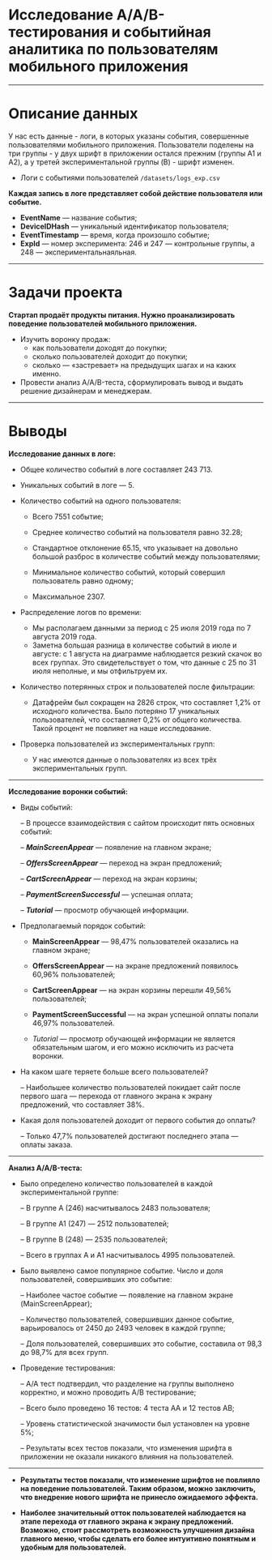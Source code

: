 # Исследование A/A/B-тестирования и событийная аналитика по пользователям мобильного приложения

---
# Описание данных

У нас есть данные - логи, в которых указаны события, совершенные пользователями мобильного приложения. Пользователи поделены на три группы - у двух шрифт в приложении остался прежним (группы A1 и A2), а у третей  экспериментальной группы (B) - шрифт изменен. 


- Логи с событиями пользователей
`/datasets/logs_exp.csv`


**Каждая запись в логе представляет собой действие пользователя или событие.**

- **EventName** — название события;
- **DeviceIDHash** — уникальный идентификатор пользователя;
- **EventTimestamp** — время, когда произошло событие;
- **ExpId** — номер эксперимента: 246 и 247 — контрольные группы, а 248 — экспериментальнаяльная.

---
# Задачи проекта

**Стартап продаёт продукты питания. Нужно проанализировать поведение пользователей мобильного приложения.**
- Изучить воронку продаж:
    - как пользователи доходят до покупки;
    - сколько пользователей доходит до покупки;
    - сколько — «застревает» на предыдущих шагах и на каких именно. 
- Провести анализ A/A/B-теста, сформулировать вывод и выдать решение дизайнерам и менеджерам.

---
# Выводы

**Исследование данных в логе:**

- Общее количество событий в логе составляет 243 713.
- Уникальных событий в логе — 5.
- Количество событий на одного пользователя:

    - Всего 7551 событие;

    - Среднее количество событий на пользователя равно 32.28;

    - Стандартное отклонение 65.15, что указывает на довольно большой разброс в количестве событий между пользователями;

    - Минимальное количество событий, который совершил пользователь равно одному;

    - Максимальное 2307.

- Распределение логов по времени:

    - Мы располагаем данными за период с 25 июля 2019 года по 7 августа 2019 года.
    - Заметна большая разница в количестве событий в июле и августе: с 1 августа на диаграмме наблюдается резкий скачок во всех группах. Это свидетельствует о том, что данные с 25 по 31 июля неполные, и мы отфильтруем их.

- Количество потерянных строк и пользователей после фильтрации:

    - Датафрейм был сокращен на 2826 строк, что составляет 1,2% от исходного количества. Было потеряно 17 уникальных пользователей, что составляет 0,2% от общего количества. Такой процент не повлияет на наше исследование.

- Проверка пользователей из экспериментальных групп:

    - У нас имеются данные о пользователях из всех трёх экспериментальных групп. 

---

**Исследование воронки событий:**

- Виды событий:

   – В процессе взаимодействия с сайтом происходит пять основных событий:

    – ***MainScreenAppear*** — появление на главном экране;
  
    – ***OffersScreenAppear*** — переход на экран предложений;
  
    – ***CartScreenAppear*** — переход на экран корзины;
  
    – ***PaymentScreenSuccessful*** — успешная оплата;
  
    – ***Tutorial*** — просмотр обучающей информации.

- Предполагаемый порядок событий:

    - **MainScreenAppear** — 98,47% пользователей оказались на главном экране;
    - **OffersScreenAppear** — на экране предложений появилось 60,96% пользователей;
    - **CartScreenAppear** — на экран корзины перешли 49,56% пользователей;
    - **PaymentScreenSuccessful** — на экран успешной оплаты попали 46,97% пользователей.

    - *Tutorial* — просмотр обучающей информации не является обязательным шагом, и его можно исключить из расчета воронки.

- На каком шаге теряете больше всего пользователей?

    – Наибольшее количество пользователей покидает сайт после первого шага — перехода от главного экрана к экрану предложений, что составляет 38%.

- Какая доля пользователей доходит от первого события до оплаты?

    – Только 47,7% пользователей достигают последнего этапа — оплаты заказа.

---

**Анализ A/A/B-теста:**


- Было определено количество пользователей в каждой экспериментальной группе:

    – В группе А (246) насчитывалось 2483 пользователя;
  
    – В группе А1 (247) — 2512 пользователей;
  
    – В группе В (248) — 2535 пользователей;
  
    – Всего в группах А и А1 насчитывалось 4995 пользователей.

- Было выявлено самое популярное событие. Число и доля пользователей, совершивших это событие:

    – Наиболее частое событие — появление на главном экране (MainScreenAppear);

    – Количество пользователей, совершивших данное событие, варьировалось от 2450 до 2493 человек в каждой группе;

    – Доля пользователей, совершивших это событие, составила от 98,3 до 98,7% для всех групп.

- Проведение тестирования:

    – А/А тест подтвердил, что разделение на группы выполнено корректно, и можно проводить А/В тестирование;

    – Всего было проведено 16 тестов: 4 теста АА и 12 тестов АВ;

    – Уровень статистической значимости был установлен на уровне 5%;

    – Результаты всех тестов показали, что изменения шрифта в приложении не оказали никакого влияния на пользователей.
    
    
----------

- **Результаты тестов показали, что изменение шрифтов не повлияло на поведение пользователей. Таким образом, можно заключить, что внедрение нового шрифта не принесло ожидаемого эффекта.**

- **Наиболее значительный отток пользователей наблюдается на этапе перехода от главного экрана к экрану предложений. Возможно, стоит рассмотреть возможность улучшения дизайна главного меню, чтобы сделать его более интуитивно понятным и удобным для пользователей.**
